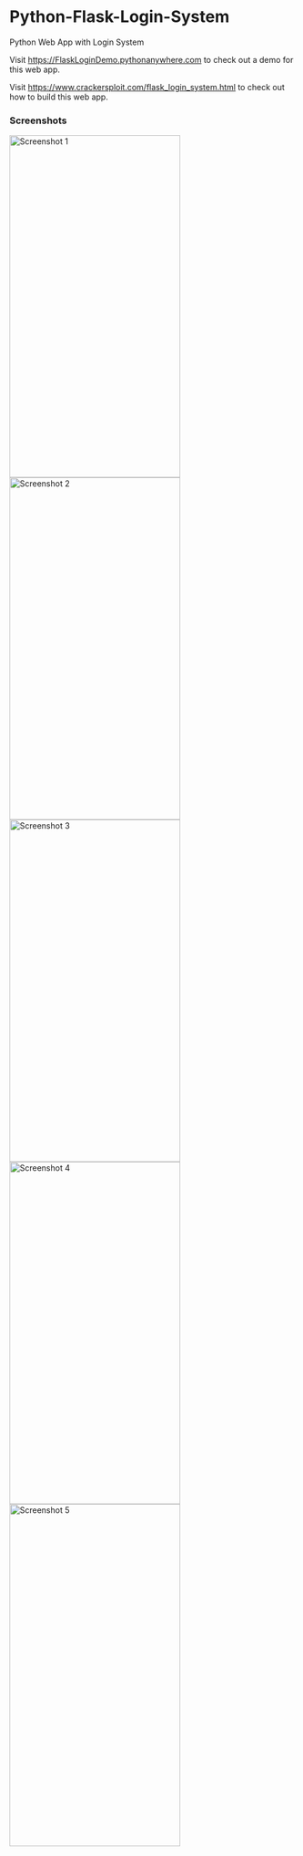# Python-Flask-Login-System
Python Web App with Login System

Visit <a href="https://FlaskLoginDemo.pythonanywhere.com" target="_blank">https://FlaskLoginDemo.pythonanywhere.com</a> to check out a demo for this web app.

Visit <a href="https://www.crackersploit.com/flask_login_system.html" target="_blank">https://www.crackersploit.com/flask_login_system.html</a> to check out how to build this web app.

<h3 class="subTitle">Screenshots</h3>
<img style="height:600px; width:300px" src="https://www.crackersploit.com/images/flaskLoginDemo/Screenshot1.jpg" alt="Screenshot 1">
<img style="height:600px; width:300px" src="https://www.crackersploit.com/images/flaskLoginDemo/Screenshot2.jpg" alt="Screenshot 2">
<img style="height:600px; width:300px" src="https://www.crackersploit.com/images/flaskLoginDemo/Screenshot3.jpg" alt="Screenshot 3">
<img style="height:600px; width:300px" src="https://www.crackersploit.com/images/flaskLoginDemo/Screenshot4.jpg" alt="Screenshot 4">
<img style="height:600px; width:300px" src="https://www.crackersploit.com/images/flaskLoginDemo/Screenshot5.jpg" alt="Screenshot 5">
     
